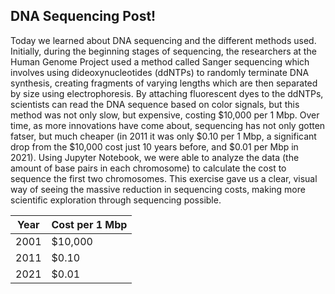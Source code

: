## DNA Sequencing Post!

Today we learned about DNA sequencing and the different methods used. Initially, during the beginning stages of sequencing, the researchers at the Human Genome Project used a method called Sanger sequencing which involves using dideoxynucleotides (ddNTPs) to randomly terminate DNA synthesis, creating fragments of varying lengths which are then separated by size using electrophoresis. By attaching fluorescent dyes to the ddNTPs, scientists can read the DNA sequence based on color signals, but this method was not only slow, but expensive, costing $10,000 per 1 Mbp. Over time, as more innovations have come about, sequencing has not only gotten fatser, but much cheaper (in 2011 it was only $0.10 per 1 Mbp, a significant drop from the $10,000 cost just 10 years before, and $0.01 per Mbp in 2021). 
Using Jupyter Notebook, we were able to analyze the data (the amount of base pairs in each chromosome) to calculate the cost to sequence the first two chromosomes. This exercise gave us a clear, visual way of seeing the massive reduction in sequencing costs, making more scientific exploration through sequencing possible.

| Year | Cost per 1 Mbp |
|------|----------------|
| 2001 | $10,000        |
| 2011 | $0.10          |
| 2021 | $0.01          |

